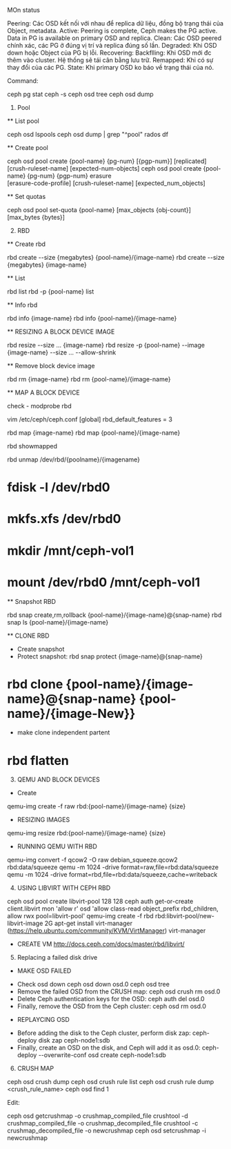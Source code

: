 MOn status

Peering: Các OSD kết nối với nhau để replica dữ liệu, đồng bộ trạng thái của Object, metadata.
Active: Peering is complete, Ceph makes the PG active. Data in PG is available on primary OSD and replica. 
Clean: Các OSD peered chính xác, các PG ở đúng vị trí và replica đúng số lần.
Degraded: Khi OSD down hoặc Object của PG bị lỗi.
Recovering: 
Backflling: Khi OSD mới đc thêm vào cluster. Hệ thống sẽ tái cân bằng lưu trữ. 
Remapped: Khi có sự thay đổi của các PG.
State: Khi primary OSD ko báo về trạng thái của nó. 

Command:

ceph pg stat
ceph -s 
ceph osd tree
ceph osd dump


1. Pool

** List pool

ceph osd lspools
ceph osd dump | grep "^pool"
rados df

** Create pool

ceph osd pool create {pool-name} {pg-num} [{pgp-num}] [replicated] \
     [crush-ruleset-name] [expected-num-objects]
ceph osd pool create {pool-name} {pg-num}  {pgp-num}   erasure \
     [erasure-code-profile] [crush-ruleset-name] [expected_num_objects]

** Set quotas

ceph osd pool set-quota {pool-name} [max_objects {obj-count}] [max_bytes {bytes}]

2. RBD

** Create rbd

rbd create --size {megabytes} {pool-name}/{image-name}
rbd create --size {megabytes} {image-name}

** List

rbd list
rbd -p {pool-name} list

** Info rbd

rbd info {image-name}
rbd info {pool-name}/{image-name}

** RESIZING A BLOCK DEVICE IMAGE

rbd resize --size ... {image-name}
rbd resize -p {pool-name} --image {image-name}  --size ... --allow-shrink

** Remove block device image

rbd rm {image-name}
rbd rm {pool-name}/{image-name}

** MAP A BLOCK DEVICE

check - modprobe rbd

vim /etc/ceph/ceph.conf
[global]
rbd_default_features = 3

rbd map {image-name}
rbd map {pool-name}/{image-name}

rbd showmapped

rbd unmap /dev/rbd/{poolname}/{imagename}

# fdisk -l /dev/rbd0
# mkfs.xfs /dev/rbd0
# mkdir /mnt/ceph-vol1
# mount /dev/rbd0 /mnt/ceph-vol1

** Snapshot RBD

rbd snap create,rm,rollback {pool-name}/{image-name}@{snap-name}
rbd snap ls {pool-name}/{image-name}

** CLONE RBD 

- Create snapshot
- Protect snapshot: rbd snap protect {image-name}@{snap-name}
# rbd clone {pool-name}/{image-name}@{snap-name} {pool-name}/{image-New}}

- make clone independent partent 
# rbd flatten

3. QEMU AND BLOCK DEVICES

- Create

qemu-img create -f raw rbd:{pool-name}/{image-name} {size}

- RESIZING IMAGES 

qemu-img resize rbd:{pool-name}/{image-name} {size}

- RUNNING QEMU WITH RBD

qemu-img convert -f qcow2 -O raw debian_squeeze.qcow2 rbd:data/squeeze
qemu -m 1024 -drive format=raw,file=rbd:data/squeeze
qemu -m 1024 -drive format=rbd,file=rbd:data/squeeze,cache=writeback

4. USING LIBVIRT WITH CEPH RBD

ceph osd pool create libvirt-pool 128 128
ceph auth get-or-create client.libvirt mon 'allow r' osd 'allow class-read object_prefix rbd_children, allow rwx pool=libvirt-pool'
qemu-img create -f rbd rbd:libvirt-pool/new-libvirt-image 2G
apt-get install virt-manager (https://help.ubuntu.com/community/KVM/VirtManager)
virt-manager

- CREATE VM 
http://docs.ceph.com/docs/master/rbd/libvirt/


5. Replacing a failed disk drive

* MAKE OSD FAILED

- Check osd down
ceph osd down osd.0
ceph osd tree
- Remove the failed OSD from the CRUSH map:
ceph osd crush rm osd.0
- Delete Ceph authentication keys for the OSD:
ceph auth del osd.0
- Finally, remove the OSD from the Ceph cluster:
ceph osd rm osd.0


* REPLAYCING OSD

- Before adding the disk to the Ceph cluster, perform disk zap:
ceph-deploy disk zap ceph-node1:sdb
- Finally, create an OSD on the disk, and Ceph will add it as osd.0:
ceph-deploy --overwrite-conf osd create ceph-node1:sdb

6. CRUSH MAP

ceph osd crush dump
ceph osd crush rule list
ceph osd crush rule dump <crush_rule_name>
ceph osd find 1

Edit:

ceph osd getcrushmap -o crushmap_compiled_file
crushtool -d crushmap_compiled_file -o crushmap_decompiled_file
crushtool -c crushmap_decompiled_file -o newcrushmap
ceph osd setcrushmap -i newcrushmap































